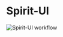 # Spirit-UI
![Spirit-UI workflow](https://github.com/c2kaka/spirit-ui-vite/actions/workflows/main.yml/badge.svg)
